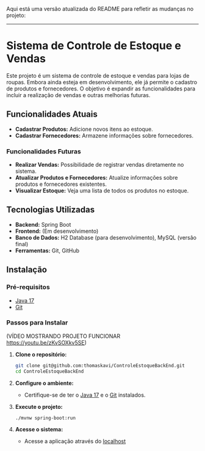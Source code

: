 Aqui está uma versão atualizada do README para refletir as mudanças no projeto:

---

# Sistema de Controle de Estoque e Vendas

Este projeto é um sistema de controle de estoque e vendas para lojas de roupas. Embora ainda esteja em desenvolvimento, ele já permite o cadastro de produtos e fornecedores. O objetivo é expandir as funcionalidades para incluir a realização de vendas e outras melhorias futuras.

## Funcionalidades Atuais

- **Cadastrar Produtos:** Adicione novos itens ao estoque.
- **Cadastrar Fornecedores:** Armazene informações sobre fornecedores.

### Funcionalidades Futuras

- **Realizar Vendas:** Possibilidade de registrar vendas diretamente no sistema.
- **Atualizar Produtos e Fornecedores:** Atualize informações sobre produtos e fornecedores existentes.
- **Visualizar Estoque:** Veja uma lista de todos os produtos no estoque.

## Tecnologias Utilizadas

- **Backend:** Spring Boot
- **Frontend:** (Em desenvolvimento)
- **Banco de Dados:** H2 Database (para desenvolvimento), MySQL (versão final)
- **Ferramentas:** Git, GitHub

## Instalação

### Pré-requisitos

- [Java 17](https://www.oracle.com/java/technologies/javase-jdk17-downloads.html)
- [Git](https://git-scm.com/)

### Passos para Instalar

(VÍDEO MOSTRANDO PROJETO FUNCIONAR https://youtu.be/zKvSOXkv5SE)

1. **Clone o repositório:**
   ```bash
   git clone git@github.com:thomaskavi/ControleEstoqueBackEnd.git
   cd ControleEstoqueBackEnd
   ```

2. **Configure o ambiente:**
   - Certifique-se de ter o [Java 17](https://www.oracle.com/java/technologies/javase-jdk17-downloads.html) e o [Git](https://git-scm.com/) instalados.

3. **Execute o projeto:**
   ```bash
   ./mvnw spring-boot:run
   ```

4. **Acesse o sistema:**
   - Acesse a aplicação através do [localhost](http://localhost:8080)

